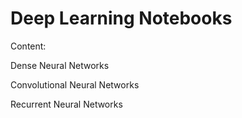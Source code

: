 # Deep Learning Notebooks

Content:

Dense Neural Networks

Convolutional Neural Networks

Recurrent Neural Networks

